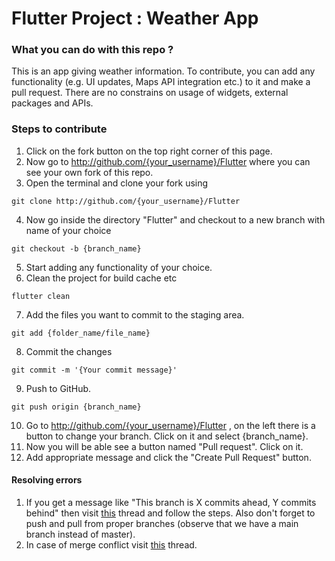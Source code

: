 # Flutter Project : Weather App

### What you can do with this repo ?
This is an app giving weather information. To contribute, you can add any functionality (e.g. UI updates, Maps API integration etc.) to it and make a pull request. There are no constrains on usage of widgets, external packages and APIs. 

### Steps to contribute
1. Click on the fork button on the top right corner of this page.
2. Now go to http://github.com/{your_username}/Flutter  where you can see your own fork of this repo.
3. Open the terminal and clone your fork using 
  ```
  git clone http://github.com/{your_username}/Flutter
  ```
4. Now go inside the directory "Flutter" and checkout to a new branch with name of your choice
  ```
  git checkout -b {branch_name}
  ```
5. Start adding any functionality of your choice.
6. Clean the project for build cache etc
  ```
  flutter clean
  ```
7. Add the files you want to commit to the staging area.
  ```
  git add {folder_name/file_name}
  ```
8. Commit the changes 
  ```
  git commit -m '{Your commit message}'
  ```
9. Push to GitHub.
  ```
  git push origin {branch_name}
  ```
10. Go to http://github.com/{your_username}/Flutter , on the left there is a button to change your branch. Click on it and select {branch_name}.
11. Now you will be able see a button named "Pull request". Click on it.
12. Add appropriate message and click the "Create Pull Request" button.

#### Resolving errors
1. If you get a message like "This branch is X commits ahead, Y commits behind" then visit [this](https://stackoverflow.com/questions/41283955/github-keeps-saying-this-branch-is-x-commits-ahead-y-commits-behind/41289258) thread and follow the steps. Also don't forget to push and pull from proper branches (observe that we have a main branch instead of master).
2. In case of merge conflict visit [this](https://stackoverflow.com/questions/161813/how-to-resolve-merge-conflicts-in-git) thread.